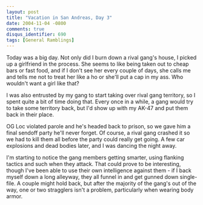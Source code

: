 ```yaml
---
layout: post
title: "Vacation in San Andreas, Day 3"
date: 2004-11-04 -0800
comments: true
disqus_identifier: 690
tags: [General Ramblings]
---
```

Today was a big day. Not only did I burn down a rival gang's house, I
picked up a girlfriend in the process. She seems to like being taken out
to cheap bars or fast food, and if I don't see her every couple of days,
she calls me and tells me not to treat her like a ho or she'll put a cap
in my ass. Who wouldn't want a girl like that?
 
 I was also entrusted by my gang to start taking over rival gang
territory, so I spent quite a bit of time doing that. Every once in a
while, a gang would try to take some territory back, but I'd show up
with my AK-47 and put them back in their place.
 
 OG Loc violated parole and he's headed back to prison, so we gave him a
final sendoff party he'll never forget. Of course, a rival gang crashed
it so we had to kill them all before the party could really get going. A
few car explosions and dead bodies later, and I was dancing the night
away.
 
 I'm starting to notice the gang members getting smarter, using flanking
tactics and such when they attack. That could prove to be interesting,
though I've been able to use their own intelligence against them - if I
back myself down a long alleyway, they all funnel in and get gunned down
single-file. A couple might hold back, but after the majority of the
gang's out of the way, one or two stragglers isn't a problem,
particularly when wearing body armor.
